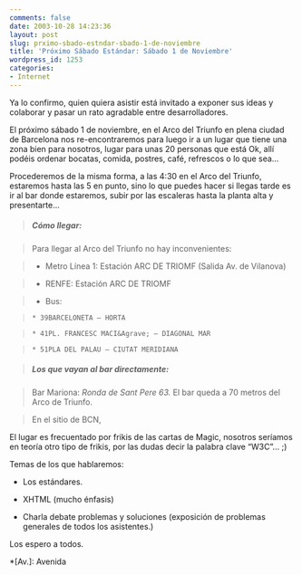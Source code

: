 ```yaml
---
comments: false
date: 2003-10-28 14:23:36
layout: post
slug: prximo-sbado-estndar-sbado-1-de-noviembre
title: 'Próximo Sábado Estándar: Sábado 1 de Noviembre'
wordpress_id: 1253
categories:
- Internet
---
```


Ya lo confirmo, quien quiera asistir está invitado a exponer sus ideas y colaborar y pasar un rato agradable entre desarrolladores.





El próximo sábado 1 de noviembre, en el Arco del Triunfo en plena ciudad de Barcelona nos re-encontraremos para luego ir a un lugar que tiene una zona bien para nosotros, lugar para unas 20 personas que está Ok, allí podéis ordenar bocatas, comida, postres, café, refrescos o lo que sea…





Procederemos de la misma forma, a las 4:30 en el Arco del Triunfo, estaremos hasta las 5 en punto, sino lo que puedes hacer si llegas tarde es ir al bar donde estaremos, subir por las escaleras hasta la planta alta y presentarte…





> ##### Cómo llegar:
> 
>   


> 
> Para llegar al Arco del Triunfo no hay inconvenientes:
> 
>   


> 
>   


>   * Metro Línea 1: Estación ARC DE TRIOMF (Salida Av. de Vilanova)
> 

>   * RENFE: Estación ARC DE TRIOMF
> 

>   * Bus:  

  


>     * 39BARCELONETA – HORTA
> 

>     * 41PL. FRANCESC MACI&Agrave; – DIAGONAL MAR
> 

>     * 51PLA DEL PALAU – CIUTAT MERIDIANA
> 

> 
  


> 
> ##### Los que vayan al bar directamente:
> 
>   


> 
> Bar Mariona: _Ronda de Sant Pere 63._ El bar queda a 70 metros del Arco de Triunfo.
> 
> 


> 
> En el sitio de BCN,   







El lugar es frecuentado por frikis de las cartas de Magic, nosotros seríamos en teoría otro tipo de frikis, por las dudas decir la palabra clave “W3C”… ;)





Temas de los que hablaremos:





  


  * Los estándares.


  * XHTML (mucho énfasis)


  * Charla debate problemas y soluciones (exposición de problemas generales de todos los asistentes.)





Los espero a todos.



 
  *[Av.]: Avenida
